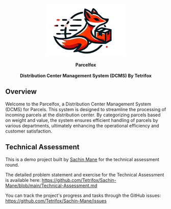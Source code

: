 <p align="center">
  <img src="assets/parcelfox-logo.png" width="250">
  <br><br>
  <strong>Parcelfox</strong>
  <br><br>
  <strong>Distribution Center Management System (DCMS) By Tetrifox</strong>
</p>

## Overview

Welcome to the Parcelfox, a Distribution Center Management System (DCMS) for Parcels. This system is designed to streamline the processing of incoming parcels at the distribution center. By categorizing parcels based on weight and value, the system ensures efficient handling of parcels by various departments, ultimately enhancing the operational efficiency and customer satisfaction.

## Technical Assessment

This is a demo project built by [Sachin Mane](https://www.linkedin.com/in/sachinmmane/) for the technical assessment round.

The detailed problem statement and exercise for the Technical Assessment is available here: https://github.com/Tetrifox/Sachin-Mane/blob/main/Technical-Assessment.md

You can track the project's progress and tasks through the GitHub issues: https://github.com/Tetrifox/Sachin-Mane/issues
